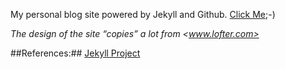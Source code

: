 My personal blog site powered by Jekyll and Github. [Click Me](http://rockhong.github.com/);-)

*The design of the site “copies” a lot from <www.lofter.com>*

##References:##
[Jekyll Project](https://github.com/mojombo/jekyll)

